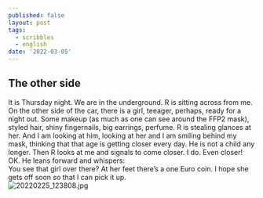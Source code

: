 ```yaml
---
published: false
layout: post
tags:
  - scribbles
  - english
date: '2022-03-05'
---
```

## The other side
It is Thursday night. We are in the underground. R is sitting across from me. On the other side of the car, there is a girl, teeager, perhaps, ready for a night out. Some makeup (as much as one can see around the FFP2 mask), styled hair, shiny fingernails, big earrings, perfume. R is stealing glances at her. And I am looking at him, looking at her and I am smiling behind my mask, thinking that that age is getting closer every day. He is not a child any longer. Then R looks at me and signals to come closer. I do. Even closer! OK. He leans forward and whispers:  
You see that girl over there? At her feet there’s a one Euro coin. I hope she gets off soon so that I can pick it up.  
![20220225_123808.jpg]({{site.baseurl}}/_posts/20220225_123808.jpg)


